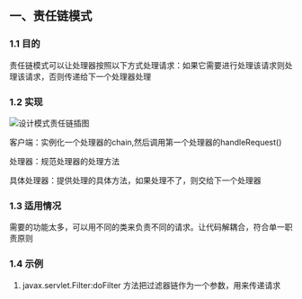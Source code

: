 ## 一、责任链模式

### 1.1  目的

责任链模式可以让处理器按照以下方式处理请求：如果它需要进行处理该请求则处理该请求，否则传递给下一个处理器处理

### 1.2 实现

![设计模式责任链插图](https://gimg2.baidu.com/image_search/src=http%3A%2F%2Fimages0.cnblogs.com%2Fblog2015%2F467583%2F201507%2F311127036422527.jpg&refer=http%3A%2F%2Fimages0.cnblogs.com&app=2002&size=f9999,10000&q=a80&n=0&g=0n&fmt=auto?sec=1656833356&t=92e86d8dff061f2f0d600faab340ffeb)

客户端：实例化一个处理器的chain,然后调用第一个处理器的handleRequest()

处理器：规范处理器的处理方法

具体处理器：提供处理的具体方法，如果处理不了，则交给下一个处理器

### 1.3 适用情况

需要的功能太多，可以用不同的类来负责不同的请求。让代码解耦合，符合单一职责原则

### 1.4 示例

1. javax.servlet.Filter:doFilter 方法把过滤器链作为一个参数，用来传递请求
